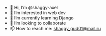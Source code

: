 - 👋 Hi, I’m @shaggy-axel
- 👀 I’m interested in web dev
- 🌱 I’m currently learning Django
- 💞️ I’m looking to collaborate
- 📫 How to reach me: shaggy_gud01@mail.ru

<!---
shaggy-axel/shaggy-axel is a ✨ special ✨ repository because its `README.md` (this file) appears on your GitHub profile.
You can click the Preview link to take a look at your changes.
--->

